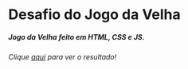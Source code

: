 # Desafio do Jogo da Velha

##### Jogo da Velha feito em HTML, CSS e JS.

###### Clique [aqui](https://teste-jogo-da-velha.netlify.app) para ver o resultado!